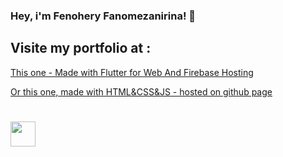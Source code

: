 ### Hey, i'm Fenohery Fanomezanirina! 👋

## Visite my portfolio at :

<a href="https://fenohery-portfolio.web.app">This one - Made with Flutter for Web And Firebase Hosting</a>

<a href="https://fenoh3ry.github.io">Or this one, made with HTML&CSS&JS - hosted on github page</a>


#

<img src="https://media.giphy.com/media/vFKqnCdLPNOKc/giphy.gif" width="40" height="40" />
